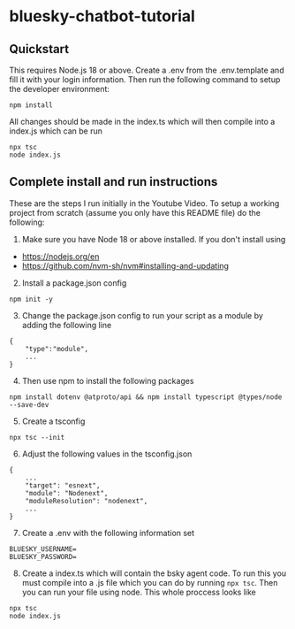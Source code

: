# bluesky-chatbot-tutorial

## Quickstart

This requires Node.js 18 or above. Create a .env from the .env.template and fill it with your login information. Then run the following command to setup the developer environment:

```
npm install
```

All changes should be made in the index.ts which will then compile into a index.js which can be run
```
npx tsc
node index.js
```
## Complete install and run instructions
These are the steps I run initially in the Youtube Video. To setup a working project from scratch (assume you only have this README file) do the following:

1. Make sure you have Node 18 or above installed. If you don't install using
- https://nodejs.org/en 
- https://github.com/nvm-sh/nvm#installing-and-updating

2. Install a package.json config
```
npm init -y
```
3. Change the package.json config to run your script as a module by adding the following line
```
{
    "type":"module",
    ...
}
```

4. Then use npm to install the following packages
```
npm install dotenv @atproto/api && npm install typescript @types/node --save-dev
```

5. Create a tsconfig
```
npx tsc --init
```

6. Adjust the following values in the tsconfig.json
```
{
    ...
    "target": "esnext", 
    "module": "Nodenext",
    "moduleResolution": "nodenext", 
    ...
}
```
7. Create a .env with the following information set
```
BLUESKY_USERNAME=
BLUESKY_PASSWORD=
```

8. Create a index.ts which will contain the bsky agent code. To run this you must compile into a .js file which you can do by running `npx tsc`. Then you can run your file using node. This whole proccess looks like
```
npx tsc
node index.js
```